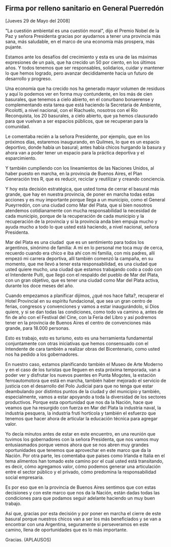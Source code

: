 Firma por relleno sanitario en General Puerredón
------------------------------------------------

[Jueves 29 de Mayo del 2008]

"La cuestión ambiental es una cuestión moral", dijo el Premio Nobel de
la Paz y señora Presidenta gracias por ayudarnos a tener una provincia
más sana, más saludable, en el marco de una economía más prospera, más
pujante.

Estamos ante los desafíos del crecimiento y esta es una de las máximas
expresiones de un país, que ha crecido un 50 por ciento, en los últimos
años. Y todos tenemos que ser responsables, solidarios, cuidar y
mantener lo que hemos logrado, pero avanzar decididamente hacia un
futuro de desarrollo y progreso.

Una economía que ha crecido nos ha generado mayor volumen de residuos y
aquí lo podemos ver en forma muy contundente, en los más de cien
basurales, que tenemos a cielo abierto, en el conurbano bonaerense y
complementando esta tarea que está haciendo la Secretaria de Ambiente,
Picolotti, a nivel nacional, con el Riachuelo, nosotros con el Río
Reconquista, los 20 basurales, a cielo abierto, que ya hemos clausurado
para que vuelvan a ser espacios públicos, que se recuperan para la
comunidad.

Le comentaba recién a la señora Presidente, por ejemplo, que en los
próximos días, estaremos inaugurando, en Quilmes, lo que es un espacio
deportivo, donde había un basural; antes había chicos hurgando la basura
y ahora van a poder tener un espacio para la práctica deportiva y el
esparcimiento.

Y también cumpliendo con los lineamientos de las Naciones Unidos, al
haber puesto en marcha, en la provincia de Buenos Aires, el Plan
Generación tres R, que es reducir, reciclar y reutilizar y creando
conciencia.

Y hoy esta decisión estratégica, que usted toma de cerrar el basural más
grande, que hay en nuestra provincia, de poner en marcha todas estas
acciones y es muy importante porque llega a un municipio, como el
General Pueyrredón, con una ciudad como Mar del Plata, que si bien
nosotros atendemos cotidianamente con mucha responsabilidad la necesidad
de cada municipio, porque de la recuperación de cada municipio y la
recuperación de la provincia y si la provincia anda bien empuja mucho y
ayuda mucho a todo lo que usted está haciendo, a nivel nacional, señora
Presidenta.

Mar del Plata es una ciudad  que es un sentimiento para todos los
argentinos, sinónimo de familia: A mi en lo personal me toca muy de
cerca, recuerdo cuando era chico e iba ahí con mi familia, con mis
padres, allí empezó mi carrera deportiva, allí también comenzó la
campaña, en su momento, que me llevó a tener esta responsabilidad, es
una ciudad que usted quiere mucho, una ciudad que estamos trabajando
codo a codo con el Intendente Pulti, que llegó con el respaldo del
pueblo de Mar del Plata, con un gran objetivo, que es tener una ciudad
como Mar del Plata activa, durante los doce meses del año.

Cuando empezamos a planificar dijimos, ¿qué nos hace falta?, recuperar
el Hotel Provincial en su espíritu fundacional, que sea un gran centro
de ferias, congresos y convenciones y vamos a estar inaugurándolo, si
Dios quiere, y si se dan todas las condiciones, como todo va camino a,
antes de fin de año con el Festival del Cine, con la Feria del Libro y
así podremos tener en la provincia de Buenos Aires el centro de
convenciones más grande, para 18.000 personas.

Esto es trabajo, esto es turismo, esto es una herramienta fundamental
conjuntamente con otras iniciativas que hemos consensuado con el
Intendente de cara también a realizar obras del Bicentenario, como usted
nos ha pedido a los gobernadores.

En nuestro caso, estamos planificando también el Museo de Arte Moderno y
en el caso de los turistas que lleguen en esta próxima temporada, van a
poder ver y disfrutar los nuevos puentes en Punta Mogotes, la estación
ferroautomotora que está en marcha, también haber mejorado el servicio
de justicia con el desarrollo del Polo Judicial para que no tenga que
estar deambulando por distintos puntos de la ciudad y del municipio y
también, especialmente, vamos a estar apoyando a toda la diversidad de
los sectores productivos. Porque esta oportunidad que nos da la Nación,
hace que veamos que ha resurgido con fuerza en Mar del Plata la
industria naval, la industria pesquera, la industria fruti hortícola y
también el esfuerzo que tenemos que hacer ahora de articular la
educación técnica para agregar valor.

Yo decía minutos antes de estar en este encuentro, en una reunión que
tuvimos los gobernadores con la señora Presidenta, que nos vamos muy
entusiasmados porque vemos ahora que se nos abren muy grandes
oportunidades que tenemos que aprovechar en este marco que da la Nación.
Por otra parte, les comentaba que países como Irlanda e Italia en el
tema alimentos han tomado este camino por el cual usted está
transitando, es decir, cómo agregamos valor, cómo podemos generar una
articulación entre el sector público y el privado, cómo predomina la
responsabilidad social empresaria.

Es por eso que en la provincia de Buenos Aires sentimos que con estas
decisiones y con este marco que nos da la Nación, están dadas todas las
condiciones para que podamos seguir adelante haciendo un muy buen
trabajo.

Así que, gracias por esta decisión y por poner en marcha el cierre de
este basural porque nuestros chicos van a ser los más beneficiados y se
van a encontrar con una Argentina, seguramente si perseveramos en este
camino, llena de oportunidades que es lo más importante.

Gracias. (APLAUSOS)  

 
